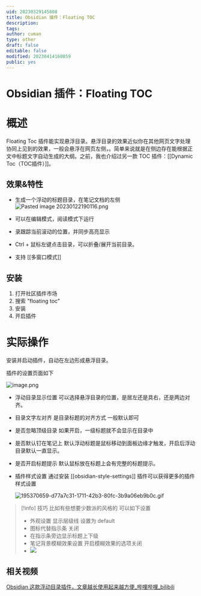 ```yaml
---
uid: 20230329145808
title: Obsidian 插件：Floating TOC
description: 
tags: 
author: cuman
type: other
draft: false
editable: false
modified: 20230414160859
public: yes
---
```


# Obsidian 插件：Floating TOC

# 概述

Floating Toc 插件能实现悬浮目录。悬浮目录的效果近似你在其他网页文字处理协同上见到的效果，一般会悬浮在网页左侧，。简单来说就是在侧边存在能根据正文中标题文字自动生成的大纲。之前，我也介绍过另一款 TOC 插件：[[Dynamic Toc（TOC插件）]]。

## 效果&特性

- 生成一个浮动的标题目录，在笔记文档的左侧
    ![Pasted image 20230122190116.png](https://s1.vika.cn/space/2023/04/14/c265c37e4c5f4118b43e07eda49a8083?attname=floatingtoc.gif)

- 可以在编辑模式，阅读模式下运行
- 录跟踪当前滚动的位置，并同步高亮显示
- Ctrl + 鼠标左键点击目录，可以折叠/展开当前目录。
- 支持 [[多窗口模式]]

## 安装

1. 打开社区插件市场
2. 搜索 "floating toc"
3. 安装
4. 开启插件

# 实际操作

安装并启动插件，自动在左边形成悬浮目录。

插件的设置页面如下

![image.png](https://s1.vika.cn/space/2023/04/14/3bfcf87972494efc9f13fe61f22e072a)

- 浮动目录显示位置 可以选择悬浮目录的位置，是居左还是具右，还是两边对齐。
- 目录文字左对齐 是目录标题的对齐方式 一般默认即可
- 是否忽略顶级目录 如果开启，一级标题就不会显示在目录中
- 是否默认钉在笔记上 默认浮动标题是鼠标移动到面板边缘才触发，开启后浮动目录默认一直显示。
- 是否开启标题提示 默认鼠标放在标题上会有完整的标题提示。
- 插件样式设置
	通过安装 [[obsidian-style-settings]] 插件可以获得更多的插件样式设置

	 ![195370659-d77a7c31-1711-42b3-80fc-3b9a06eb9b0c.gif](https://s1.vika.cn/space/2023/04/14/b643f21a6dd8431486e796a91085b435)

> [!info] 技巧
> 比如有些想要少数派的风格的 可以如下设置
> - 外观设置 显示层级线 设置为 default
> - 图标代替指示条 关闭
> - 在指示条旁边显示标题上下级
> - 笔记背景模糊效果设置 开启模糊效果的选项关闭
> - ![](https://s1.vika.cn/space/2023/04/14/9185d53cfccc4b0dbd0d66870170cb70)

## 相关视频

[Obsidian 这款浮动目录插件，文章越长使用起来越方便_哔哩哔哩_bilibili](https://www.bilibili.com/video/BV1Ze4y1C7Yw/)